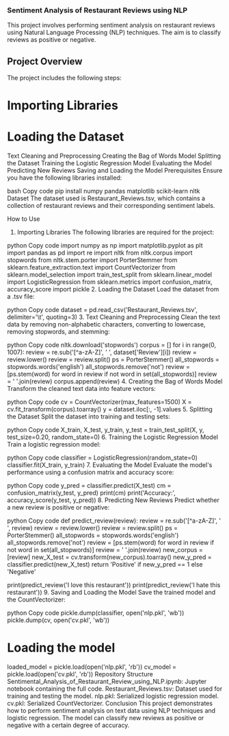 ### Sentiment Analysis of Restaurant Reviews using NLP
This project involves performing sentiment analysis on restaurant reviews using Natural Language Processing (NLP) techniques. The aim is to classify reviews as positive or negative.

## Project Overview
The project includes the following steps:

# Importing Libraries
# Loading the Dataset
Text Cleaning and Preprocessing
Creating the Bag of Words Model
Splitting the Dataset
Training the Logistic Regression Model
Evaluating the Model
Predicting New Reviews
Saving and Loading the Model
Prerequisites
Ensure you have the following libraries installed:

bash
Copy code
pip install numpy pandas matplotlib scikit-learn nltk
Dataset
The dataset used is Restaurant_Reviews.tsv, which contains a collection of restaurant reviews and their corresponding sentiment labels.

How to Use
1. Importing Libraries
The following libraries are required for the project:

python
Copy code
import numpy as np
import matplotlib.pyplot as plt
import pandas as pd
import re
import nltk
from nltk.corpus import stopwords
from nltk.stem.porter import PorterStemmer
from sklearn.feature_extraction.text import CountVectorizer
from sklearn.model_selection import train_test_split
from sklearn.linear_model import LogisticRegression
from sklearn.metrics import confusion_matrix, accuracy_score
import pickle
2. Loading the Dataset
Load the dataset from a .tsv file:

python
Copy code
dataset = pd.read_csv('Restaurant_Reviews.tsv', delimiter='\t', quoting=3)
3. Text Cleaning and Preprocessing
Clean the text data by removing non-alphabetic characters, converting to lowercase, removing stopwords, and stemming:

python
Copy code
nltk.download('stopwords')
corpus = []
for i in range(0, 1007):
    review = re.sub('[^a-zA-Z]', ' ', dataset['Review'][i])
    review = review.lower()
    review = review.split()
    ps = PorterStemmer()
    all_stopwords = stopwords.words('english')
    all_stopwords.remove('not')
    review = [ps.stem(word) for word in review if not word in set(all_stopwords)]
    review = ' '.join(review)
    corpus.append(review)
4. Creating the Bag of Words Model
Transform the cleaned text data into feature vectors:

python
Copy code
cv = CountVectorizer(max_features=1500)
X = cv.fit_transform(corpus).toarray()
y = dataset.iloc[:, -1].values
5. Splitting the Dataset
Split the dataset into training and testing sets:

python
Copy code
X_train, X_test, y_train, y_test = train_test_split(X, y, test_size=0.20, random_state=0)
6. Training the Logistic Regression Model
Train a logistic regression model:

python
Copy code
classifier = LogisticRegression(random_state=0)
classifier.fit(X_train, y_train)
7. Evaluating the Model
Evaluate the model's performance using a confusion matrix and accuracy score:

python
Copy code
y_pred = classifier.predict(X_test)
cm = confusion_matrix(y_test, y_pred)
print(cm)
print('Accuracy:', accuracy_score(y_test, y_pred))
8. Predicting New Reviews
Predict whether a new review is positive or negative:

python
Copy code
def predict_review(review):
    review = re.sub('[^a-zA-Z]', ' ', review)
    review = review.lower()
    review = review.split()
    ps = PorterStemmer()
    all_stopwords = stopwords.words('english')
    all_stopwords.remove('not')
    review = [ps.stem(word) for word in review if not word in set(all_stopwords)]
    review = ' '.join(review)
    new_corpus = [review]
    new_X_test = cv.transform(new_corpus).toarray()
    new_y_pred = classifier.predict(new_X_test)
    return 'Positive' if new_y_pred == 1 else 'Negative'

print(predict_review('I love this restaurant'))
print(predict_review('I hate this restaurant'))
9. Saving and Loading the Model
Save the trained model and the CountVectorizer:

python
Copy code
pickle.dump(classifier, open('nlp.pkl', 'wb'))
pickle.dump(cv, open('cv.pkl', 'wb'))

# Loading the model
loaded_model = pickle.load(open('nlp.pkl', 'rb'))
cv_model = pickle.load(open('cv.pkl', 'rb'))
Repository Structure
Sentimental_Analysis_of_Restaurant_Review_using_NLP.ipynb: Jupyter notebook containing the full code.
Restaurant_Reviews.tsv: Dataset used for training and testing the model.
nlp.pkl: Serialized logistic regression model.
cv.pkl: Serialized CountVectorizer.
Conclusion
This project demonstrates how to perform sentiment analysis on text data using NLP techniques and logistic regression. The model can classify new reviews as positive or negative with a certain degree of accuracy.
